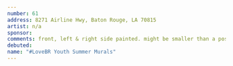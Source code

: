 ```yaml
---
number: 61
address: 8271 Airline Hwy, Baton Rouge, LA 70815
artist: n/a
sponsor:
comments: front, left & right side painted. might be smaller than a poster & further from road?
debuted:
name: "#LoveBR Youth Summer Murals"
---
```

